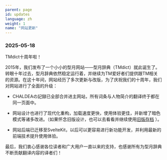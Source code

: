 ```yaml
---
parent: page
id: updates
language: zh
weight: 1
name: "网站更新"
---
```


### 2025-05-18

TMdict十周年啦！

2015年，我们发布了一个小小的型月网站——型月辞典（TMdict）就此诞生了。转眼十年过去，型月辞典依然稳定运行着，并继续为TM爱好者们提供跟TM相关的资源。在这十年间，网站经历了多次更新与改版，为了庆祝我们的十周年，我们对网站进行了全面的升级：

- CHALDEAの記録已全部合并进主网站，所有词条与人物简介的翻译终于都在同一页面中。

- 网站设计也进行了现代化重构，加载速度更快，使用体验更佳，并新增了暗色模式等诸多改进。（如果怀念旧版设计，也可以去看看并继续使用<a href="../legacy/en/index.html">旧版存档</a> ）。

- 网站后端已迁移至SvelteKit，以后可以更容易进行新功能开发，并利用最新的前端技术提升使用体验。

最后，我们衷心感谢各位读者和广大用户一直以来的支持，也感谢所有为型月辞典不断贡献翻译内容的译者们！
